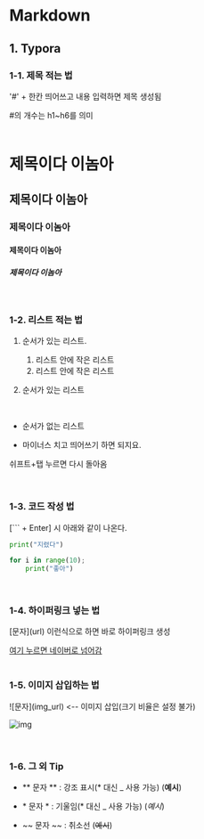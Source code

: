 # Markdown

## 1. Typora
 ### 1-1. 제목 적는 법
\'#' + 한칸 띄어쓰고 내용 입력하면 제목 생성됨

\#의 개수는 h1~h6를 의미
<br/><br/>

# 제목이다 이놈아

## 제목이다 이놈아

### 제목이다 이놈아

#### 제목이다 이놈아

##### 제목이다 이놈아
<br/>

### 1-2. 리스트 적는 법

1. 순서가 있는 리스트.
   1. 리스트 안에 작은 리스트
   2. 리스트 안에 작은 리스트

2. 순서가 있는 리스트

<br/> 

- 순서가 없는 리스트

- 마이너스 치고 띄어쓰기 하면 되지요.

쉬프트+탭 누르면 다시 돌아옴



<br/>  

### 1-3. 코드 작성 법 

[\``` + Enter] 시 아래와 같이 나온다.

```python
print("지렸다")
```

```python
for i in range(10);
    print("좋아")
```

<br/> 

### 1-4. 하이퍼링크 넣는 법

\[문자](url) 이런식으로 하면 바로 하이퍼링크 생성

[여기 누르면 네이버로 넘어감](https://www.naver.com)
<br/> <br/> 

### 1-5. 이미지 삽입하는 법


!\[문자](img_url) <-- 이미지 삽입(크기 비율은 설정 불가)

![img](https://ssl.pstatic.net/melona/libs/1401/1401192/beb32615bd7bf7475a61_20220707191925821.jpg)

<br/> 

### 1-6. 그 외 Tip

 - \*\* 문자 ** : 강조 표시(* 대신 _ 사용 가능)  (**예시**)

 - \* 문자 \* : 기울임(* 대신 _ 사용 가능)  (*예시*)

 - \~~ 문자 ~~ : 취소선  (~~예시~~)
